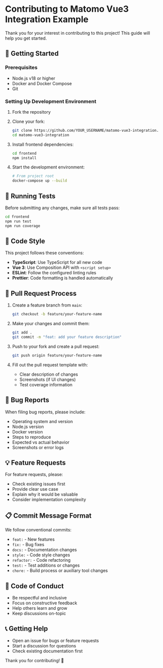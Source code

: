 # Contributing to Matomo Vue3 Integration Example

Thank you for your interest in contributing to this project! This guide will help you get started.

## 🚀 Getting Started

### Prerequisites

- Node.js v18 or higher
- Docker and Docker Compose
- Git

### Setting Up Development Environment

1. Fork the repository
2. Clone your fork:
   ```bash
   git clone https://github.com/YOUR_USERNAME/matomo-vue3-integration.git
   cd matomo-vue3-integration
   ```

3. Install frontend dependencies:
   ```bash
   cd frontend
   npm install
   ```

4. Start the development environment:
   ```bash
   # From project root
   docker-compose up --build
   ```

## 🧪 Running Tests

Before submitting any changes, make sure all tests pass:

```bash
cd frontend
npm run test
npm run coverage
```

## 📝 Code Style

This project follows these conventions:

- **TypeScript**: Use TypeScript for all new code
- **Vue 3**: Use Composition API with `<script setup>`
- **ESLint**: Follow the configured linting rules
- **Prettier**: Code formatting is handled automatically

## 🔄 Pull Request Process

1. Create a feature branch from `main`:
   ```bash
   git checkout -b feature/your-feature-name
   ```

2. Make your changes and commit them:
   ```bash
   git add .
   git commit -m "feat: add your feature description"
   ```

3. Push to your fork and create a pull request:
   ```bash
   git push origin feature/your-feature-name
   ```

4. Fill out the pull request template with:
   - Clear description of changes
   - Screenshots (if UI changes)
   - Test coverage information

## 🐛 Bug Reports

When filing bug reports, please include:

- Operating system and version
- Node.js version
- Docker version
- Steps to reproduce
- Expected vs actual behavior
- Screenshots or error logs

## 💡 Feature Requests

For feature requests, please:

- Check existing issues first
- Provide clear use case
- Explain why it would be valuable
- Consider implementation complexity

## 📋 Commit Message Format

We follow conventional commits:

- `feat:` - New features
- `fix:` - Bug fixes
- `docs:` - Documentation changes
- `style:` - Code style changes
- `refactor:` - Code refactoring
- `test:` - Test additions or changes
- `chore:` - Build process or auxiliary tool changes

## 🤝 Code of Conduct

- Be respectful and inclusive
- Focus on constructive feedback
- Help others learn and grow
- Keep discussions on-topic

## 📞 Getting Help

- Open an issue for bugs or feature requests
- Start a discussion for questions
- Check existing documentation first

Thank you for contributing! 🎉